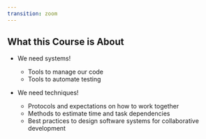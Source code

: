 ```yaml
---
transition: zoom
---
```


## What this Course is About

- We need systems!
  - Tools to manage our code
  - Tools to automate testing
  
- We need techniques!
  - Protocols and expectations on how to work together
  - Methods to estimate time and task dependencies
  - Best practices to design software systems for collaborative development